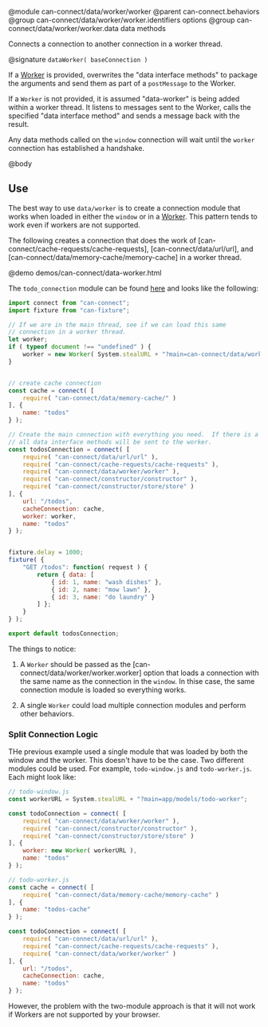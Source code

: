 @module can-connect/data/worker/worker
@parent can-connect.behaviors
@group can-connect/data/worker/worker.identifiers options
@group can-connect/data/worker/worker.data data methods

Connects a connection to another connection in a worker thread.

@signature `dataWorker( baseConnection )`

If a [Worker](https://developer.mozilla.org/en-US/docs/Web/API/Web_Workers_API/Using_web_workers)
is provided, overwrites the "data interface methods" to package the arguments and send them as
part of a `postMessage` to the Worker.


If a `Worker` is not provided, it is assumed "data-worker" is being added
within a worker thread.  It listens to messages sent to the Worker, calls the specified "data interface method"
and sends a message back with the result.

Any data methods called on the `window` connection will wait until the `worker` connection
has established a handshake.

@body

## Use

The best way to use `data/worker` is to create a connection module that works when loaded in
either the `window` or in a [Worker](https://developer.mozilla.org/en-US/docs/Web/API/Web_Workers_API/Using_web_workers).
This pattern tends to work even if workers are not supported.

The following creates a connection that does the work of [can-connect/cache-requests/cache-requests],
[can-connect/data/url/url], and [can-connect/data/memory-cache/memory-cache] in a worker thread.  

@demo demos/can-connect/data-worker.html

The `todo_connection` module can be found [here](https://github.com/canjs/can-connect/blob/master/src/data/worker/demo/todo_connection.js)
and looks like the following:


```js
import connect from "can-connect";
import fixture from "can-fixture";

// If we are in the main thread, see if we can load this same
// connection in a worker thread.
let worker;
if ( typeof document !== "undefined" ) {
	worker = new Worker( System.stealURL + "?main=can-connect/data/worker/demo/todo_connection" );
}


// create cache connection
const cache = connect( [
	require( "can-connect/data/memory-cache/" )
], {
	name: "todos"
} );

// Create the main connection with everything you need.  If there is a worker,
// all data interface methods will be sent to the worker.
const todosConnection = connect( [
	require( "can-connect/data/url/url" ),
	require( "can-connect/cache-requests/cache-requests" ),
	require( "can-connect/data/worker/worker" ),
	require( "can-connect/constructor/constructor" ),
	require( "can-connect/constructor/store/store" )
], {
	url: "/todos",
	cacheConnection: cache,
	worker: worker,
	name: "todos"
} );


fixture.delay = 1000;
fixture( {
	"GET /todos": function( request ) {
		return { data: [
			{ id: 1, name: "wash dishes" },
			{ id: 2, name: "mow lawn" },
			{ id: 3, name: "do laundry" }
		] };
	}
} );

export default todosConnection;
```



The things to notice:

1. A `Worker` should be passed as the [can-connect/data/worker/worker.worker] option
that loads a connection with the same name as the connection in the `window`.  In thise case, the same
connection module is loaded so everything works.

2. A single `Worker` could load multiple connection modules and perform other behaviors.  

### Split Connection Logic

THe previous example used a single module that was loaded by both the window and the worker.
This doesn't have to be the case.  Two different modules could be used.  For example, `todo-window.js` and
`todo-worker.js`.  Each might look like:

```js
// todo-window.js
const workerURL = System.stealURL + "?main=app/models/todo-worker";

const todoConnection = connect( [
	require( "can-connect/data/worker/worker" ),
	require( "can-connect/constructor/constructor" ),
	require( "can-connect/constructor/store/store" )
], {
	worker: new Worker( workerURL ),
	name: "todos"
} );
```

```js
// todo-worker.js
const cache = connect( [
	require( "can-connect/data/memory-cache/memory-cache" )
], {
	name: "todos-cache"
} );

const todoConnection = connect( [
	require( "can-connect/data/url/url" ),
	require( "can-connect/cache-requests/cache-requests" ),
	require( "can-connect/data/worker/worker" )
], {
	url: "/todos",
	cacheConnection: cache,
	name: "todos"
} );
```

However, the problem with the two-module approach is that it will not work
if Workers are not supported by your browser.
